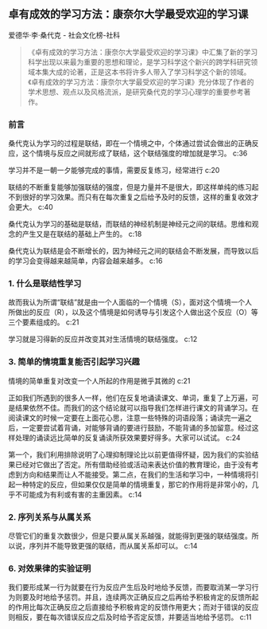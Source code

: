 ## 卓有成效的学习方法：康奈尔大学最受欢迎的学习课

爱德华·李·桑代克  -  社会文化榜-社科

> 《卓有成效的学习方法：康奈尔大学最受欢迎的学习课》中汇集了新的学习科学出现以来最为重要的思想和理论，是学习科学这个新兴的跨学科研究领域本集大成的论著，正是这本书将许多人带入了学习科学这个新的领域。《卓有成效的学习方法：康奈尔大学最受欢迎的学习课》充分体现了作者的学术思想、观点以及风格流派，是研究桑代克的学习心理学的重要参考著作。


### 前言

桑代克认为学习的过程是联结，即在一个情境之中，个体通过尝试会做出的正确反应，这个情境与反应之间就形成了联结，这个联结强度的增加就是学习。 c:36

学习并不是一朝一夕能够完成的事情，需要反复练习，经常进行 c:20

联结的不断重复能够加强联结的强度，但是力量并不是很大，即这样单纯的练习起不到很好的学习效果。而只有在每次重复之后给予及时的反馈，这样的重复收效才会更大。 c:40

桑代克认为学习的基础是联结，而联结的神经机制是神经元之间的联结。思维和观念的产生又是在联结的基础上产生的。 c:18

桑代克认为联结是会不断增长的，因为神经元之间的联结会不断发展，而导致以后的学习会变得越来越简单，内容会越来越多。 c:16

### 1. 什么是联结性学习

故而我认为所谓“联结”就是由一个人面临的一个情境（S），面对这个情境一个人所做出的反应（R），以及这个情境是如何诱导与引发这个人做出这个反应（O）等三个要素组成的。 c:21

学习就是习得新的反应并改变其对生活情境的联结强度。 c:12

### 3. 简单的情境重复能否引起学习兴趣

情境的简单重复对改变一个人所起的作用是微乎其微的 c:21

正如我们所遇到的很多人一样，他们在反复地诵读课文、单词，重复了上万遍，可是结果依然不佳。而我们的这个结论就可以指导我们怎样进行课文的背诵学习。在阅读课文的时候一定要在上面花心思，注意一些特殊的词语段落；诵读完一遍之后，一定要尝试着背诵，对能够背诵的要进行鼓励，不能背诵的多加留意。经过这样处理的诵读远比简单的反复诵读所获效果要好得多。大家可以试试。 c:24

第一个，我们利用排除说明了心理抑制理论比以前更值得怀疑，因为我们的实验结果已经对它做出了否定。所有借助经验或活动来表达价值的教育理论，由于没有考虑到方向和结果而让人不能接受。第二点，在我们的生活和学习中，一种情境将引起一种特定的反应，但如果仅仅是简单的情境重复，那它的作用将是非常小的，几乎不可能成为有利或有害的主重因素。 c:14

### 2. 序列关系与从属关系

尽管它们的重复次数很少，但是只要从属关系越强，就能得到更强的联结强度。所以说，序列并不能导致更强的联结，而从属关系却可以。 c:14

### 6. 对效果律的实验证明

我们要形成某一行为就要在行为反应产生后及时地给予反馈，而要取消某一学习行为则要及时地给予惩罚。并且，连续两次正确反应之后再给予积极肯定的反馈所起的作用比每次正确反应之后直接给予积极肯定的反馈作用更大；而对于错误的反应则相反，要在每次错误反应之后及时给予否定反馈，并要适当地给予惩罚。
 c:11
